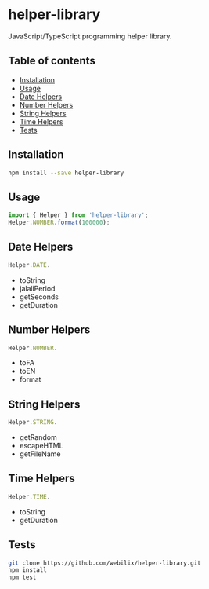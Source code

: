 # helper-library

JavaScript/TypeScript programming helper library.

## Table of contents

-   [Installation](#installation)
-   [Usage](#usage-typescript)
-   [Date Helpers](#date-validators)
-   [Number Helpers](#number-validators)
-   [String Helpers](#string-validators)
-   [Time Helpers](#time-validators)
-   [Tests](#tests)

## Installation

```bash
npm install --save helper-library
```

## Usage

```typescript
import { Helper } from 'helper-library';
Helper.NUMBER.format(100000);
```

## Date Helpers

```javascript
Helper.DATE.
```

-   toString
-   jalaliPeriod
-   getSeconds
-   getDuration

## Number Helpers

```javascript
Helper.NUMBER.
```

-   toFA
-   toEN
-   format

## String Helpers

```javascript
Helper.STRING.
```

-   getRandom
-   escapeHTML
-   getFileName

## Time Helpers

```javascript
Helper.TIME.
```

-   toString
-   getDuration

## Tests

```bash
git clone https://github.com/webilix/helper-library.git
npm install
npm test
```
